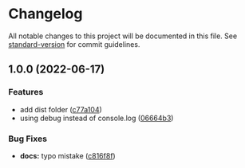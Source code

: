 # Changelog

All notable changes to this project will be documented in this file. See [standard-version](https://github.com/conventional-changelog/standard-version) for commit guidelines.

## 1.0.0 (2022-06-17)


### Features

* add dist folder ([c77a104](http://192.168.50.14:8081/zhaoxinbo/gatex/commit/c77a104814de1288609c01c4489e635351b5f124))
* using debug instead of console.log ([06664b3](http://192.168.50.14:8081/zhaoxinbo/gatex/commit/06664b3392761c4bf5e0e8312b4618db66de9e5e))


### Bug Fixes

* **docs:** typo mistake ([c816f8f](http://192.168.50.14:8081/zhaoxinbo/gatex/commit/c816f8fe682060093ac2ff88e226c03351ec5052))
